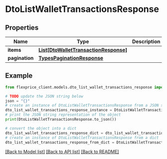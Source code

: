 # DtoListWalletTransactionsResponse


## Properties

Name | Type | Description | Notes
------------ | ------------- | ------------- | -------------
**items** | [**List[DtoWalletTransactionResponse]**](DtoWalletTransactionResponse.md) |  | [optional] 
**pagination** | [**TypesPaginationResponse**](TypesPaginationResponse.md) |  | [optional] 

## Example

```python
from flexprice_client.models.dto_list_wallet_transactions_response import DtoListWalletTransactionsResponse

# TODO update the JSON string below
json = "{}"
# create an instance of DtoListWalletTransactionsResponse from a JSON string
dto_list_wallet_transactions_response_instance = DtoListWalletTransactionsResponse.from_json(json)
# print the JSON string representation of the object
print(DtoListWalletTransactionsResponse.to_json())

# convert the object into a dict
dto_list_wallet_transactions_response_dict = dto_list_wallet_transactions_response_instance.to_dict()
# create an instance of DtoListWalletTransactionsResponse from a dict
dto_list_wallet_transactions_response_from_dict = DtoListWalletTransactionsResponse.from_dict(dto_list_wallet_transactions_response_dict)
```
[[Back to Model list]](../README.md#documentation-for-models) [[Back to API list]](../README.md#documentation-for-api-endpoints) [[Back to README]](../README.md)


